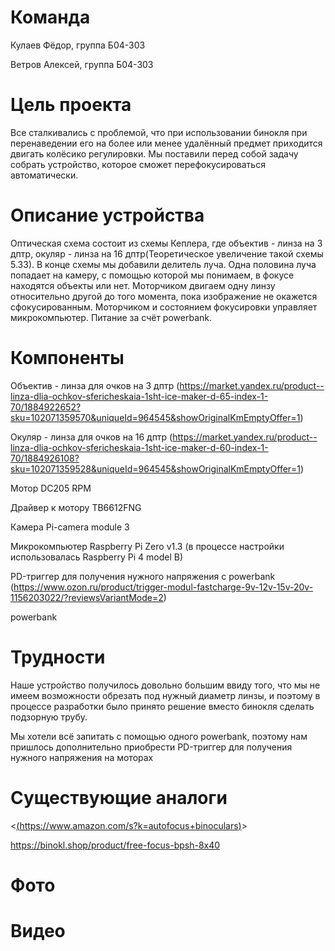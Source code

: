 # Команда
Кулаев Фёдор, группа Б04-303 

Ветров Алексей, группа Б04-303


# Цель проекта
Все сталкивались с проблемой, что при использовании бинокля при перенаведении его на более или менее удалённый предмет приходится двигать колёсико регулировки. Мы поставили перед собой задачу собрать устройство, которое сможет перефокусироваться автоматически. 


# Описание устройства
Оптическая схема состоит из схемы Кеплера, где объектив - линза на 3 дптр, окуляр - линза на 16 дптр(Теоретическое увеличение такой схемы 5.33). В конце схемы мы добавили делитель луча. Одна половина луча попадает на камеру, с помощью которой мы понимаем, в фокусе находятся объекты или нет. Моторчиком двигаем одну линзу относительно другой до того момента, пока изображение не окажется сфокусированным. Моторчиком и состоянием фокусировки управляет микрокомпьютер. Питание за счёт powerbank.


# Компоненты
Объектив - линза для очков на 3 дптр (https://market.yandex.ru/product--linza-dlia-ochkov-sfericheskaia-1sht-ice-maker-d-65-index-1-70/1884922652?sku=102071359570&uniqueId=964545&showOriginalKmEmptyOffer=1)

Окуляр - линза для очков на 16 дптр (https://market.yandex.ru/product--linza-dlia-ochkov-sfericheskaia-1sht-ice-maker-d-60-index-1-70/1884926108?sku=102071359528&uniqueId=964545&showOriginalKmEmptyOffer=1)

Мотор DC205 RPM 

Драйвер к мотору TB6612FNG

Камера Pi-camera module 3

Микрокомпьютер Raspberry Pi Zero v1.3 (в процессе настройки использовалась Raspberry Pi 4 model B)

PD-триггер для получения нужного напряжения с powerbank (https://www.ozon.ru/product/trigger-modul-fastcharge-9v-12v-15v-20v-1156203022/?reviewsVariantMode=2)

powerbank


# Трудности 
Наше устройство получилось довольно большим ввиду того, что мы не имеем возможности обрезать под нужный диаметр линзы, и поэтому в процессе разработки было принято решение вместо бинокля сделать подзорную трубу.

Мы хотели всё запитать с помощью одного powerbank, поэтому нам пришлось дополнительно приобрести PD-триггер для получения нужного напряжения на моторах


# Существующие аналоги
<[(https://www.amazon.com/s?k=autofocus+binoculars)](https://www.amazon.com/Bushnell-Waterproof-Spectator-Binocular-10x50mm/dp/B07353SGQG/ref=sr_1_2?dib=eyJ2IjoiMSJ9.P-iXW86EkNQRRb_yhQdGQklRsZmOZBnbjMBHXZ-HVRhW5Rf-N8rl2i5FDKiHmXHR20MRqxE30GU0fvmaiHydaFRAsWpPJ_s9l78y7PAjW7kg4rbgBmaHCn5x6uvtdMW-w1fjW0iNGG-HielwBWobSbSN34vpxXrCPYL49aFq8YKl9eZ1dcsXSahYJdS2GgbsKflhcc_d7e4hytqYKhzRZeX8bGFT0TDznpCeqbJtUCc.bEGMcOQOpADVm-uDvyADaEo49JktgrikeFhsy2YIh9o&dib_tag=se&keywords=autofocus%2Bbinoculars&qid=1747322670&sr=8-2&th=1)>

<https://binokl.shop/product/free-focus-bpsh-8x40>


# Фото


# Видео
